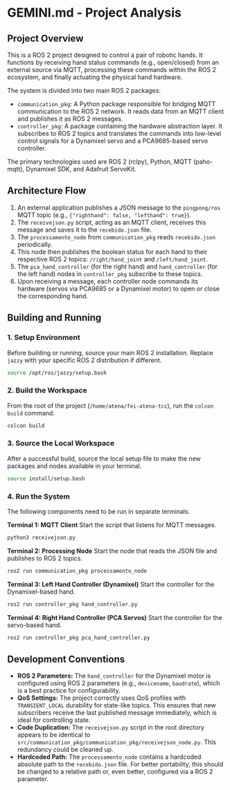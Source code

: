 # GEMINI.md - Project Analysis

## Project Overview

This is a ROS 2 project designed to control a pair of robotic hands. It functions by receiving hand status commands (e.g., open/closed) from an external source via MQTT, processing these commands within the ROS 2 ecosystem, and finally actuating the physical hand hardware.

The system is divided into two main ROS 2 packages:

*   `communication_pkg`: A Python package responsible for bridging MQTT communication to the ROS 2 network. It reads data from an MQTT client and publishes it as ROS 2 messages.
*   `controller_pkg`: A package containing the hardware abstraction layer. It subscribes to ROS 2 topics and translates the commands into low-level control signals for a Dynamixel servo and a PCA9685-based servo controller.

The primary technologies used are ROS 2 (rclpy), Python, MQTT (paho-mqtt), Dynamixel SDK, and Adafruit ServoKit.

## Architecture Flow

1.  An external application publishes a JSON message to the `pingpong/ros` MQTT topic (e.g., `{"righthand": false, "lefthand": true}`).
2.  The `receivejson.py` script, acting as an MQTT client, receives this message and saves it to the `recebido.json` file.
3.  The `processamento_node` from `communication_pkg` reads `recebido.json` periodically.
4.  This node then publishes the boolean status for each hand to their respective ROS 2 topics: `/right/hand_joint` and `/left/hand_joint`.
5.  The `pca_hand_controller` (for the right hand) and `hand_controller` (for the left hand) nodes in `controller_pkg` subscribe to these topics.
6.  Upon receiving a message, each controller node commands its hardware (servos via PCA9685 or a Dynamixel motor) to open or close the corresponding hand.

## Building and Running

### 1. Setup Environment

Before building or running, source your main ROS 2 installation. Replace `jazzy` with your specific ROS 2 distribution if different.

```bash
source /opt/ros/jazzy/setup.bash
```

### 2. Build the Workspace

From the root of the project (`/home/atena/fei-atena-tcc`), run the `colcon build` command.

```bash
colcon build
```

### 3. Source the Local Workspace

After a successful build, source the local setup file to make the new packages and nodes available in your terminal.

```bash
source install/setup.bash
```

### 4. Run the System

The following components need to be run in separate terminals.

**Terminal 1: MQTT Client**
Start the script that listens for MQTT messages.

```bash
python3 receivejson.py
```

**Terminal 2: Processing Node**
Start the node that reads the JSON file and publishes to ROS 2 topics.

```bash
ros2 run communication_pkg processamento_node
```

**Terminal 3: Left Hand Controller (Dynamixel)**
Start the controller for the Dynamixel-based hand.

```bash
ros2 run controller_pkg hand_controller.py
```

**Terminal 4: Right Hand Controller (PCA Servos)**
Start the controller for the servo-based hand.

```bash
ros2 run controller_pkg pca_hand_controller.py
```

## Development Conventions

*   **ROS 2 Parameters:** The `hand_controller` for the Dynamixel motor is configured using ROS 2 parameters (e.g., `devicename`, `baudrate`), which is a best practice for configurability.
*   **QoS Settings:** The project correctly uses QoS profiles with `TRANSIENT_LOCAL` durability for state-like topics. This ensures that new subscribers receive the last published message immediately, which is ideal for controlling state.
*   **Code Duplication:** The `receivejson.py` script in the root directory appears to be identical to `src/communication_pkg/communication_pkg/receivejson_node.py`. This redundancy could be cleaned up.
*   **Hardcoded Path:** The `processamento_node` contains a hardcoded absolute path to the `recebido.json` file. For better portability, this should be changed to a relative path or, even better, configured via a ROS 2 parameter.
